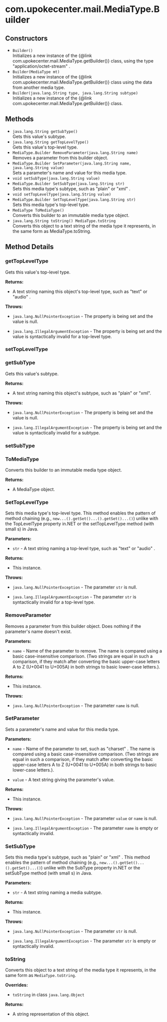 # com.upokecenter.mail.MediaType.Builder

## Constructors

* `Builder()`<br>
 Initializes a new instance of the {@link
 com.upokecenter.mail.MediaType.getBuilder()} class, using the type
  "application/octet-stream" .
* `Builder​(MediaType mt)`<br>
 Initializes a new instance of the {@link
 com.upokecenter.mail.MediaType.getBuilder()} class using the data from
 another media type.
* `Builder​(java.lang.String type,
java.lang.String subtype)`<br>
 Initializes a new instance of the {@link
 com.upokecenter.mail.MediaType.getBuilder()} class.

## Methods

* `java.lang.String getSubType()`<br>
 Gets this value's subtype.
* `java.lang.String getTopLevelType()`<br>
 Gets this value's top-level type.
* `MediaType.Builder RemoveParameter​(java.lang.String name)`<br>
 Removes a parameter from this builder object.
* `MediaType.Builder SetParameter​(java.lang.String name,
java.lang.String value)`<br>
 Sets a parameter's name and value for this media type.
* `void setSubType​(java.lang.String value)`<br>
* `MediaType.Builder SetSubType​(java.lang.String str)`<br>
 Sets this media type's subtype, such as "plain" or "xml" .
* `void setTopLevelType​(java.lang.String value)`<br>
* `MediaType.Builder SetTopLevelType​(java.lang.String str)`<br>
 Sets this media type's top-level type.
* `MediaType ToMediaType()`<br>
 Converts this builder to an immutable media type object.
* `java.lang.String toString() MediaType.toString`<br>
 Converts this object to a text string of the media type it represents, in
 the same form as MediaType.toString.

## Method Details

### <a id='getTopLevelType()'>getTopLevelType</a>

Gets this value's top-level type.

**Returns:**

* A text string naming this object's top-level type, such as "text" or
  "audio" .

**Throws:**

* <code>java.lang.NullPointerException</code> - The property is being set and the value is
 null.

* <code>java.lang.IllegalArgumentException</code> - The property is being set and the value is
 syntactically invalid for a top-level type.

### <a id='setTopLevelType(java.lang.String)'>setTopLevelType</a>

### <a id='getSubType()'>getSubType</a>

Gets this value's subtype.

**Returns:**

* A text string naming this object's subtype, such as "plain" or
  "xml".

**Throws:**

* <code>java.lang.NullPointerException</code> - The property is being set and the value is
 null.

* <code>java.lang.IllegalArgumentException</code> - The property is being set and the value is
 syntactically invalid for a subtype.

### <a id='setSubType(java.lang.String)'>setSubType</a>

### <a id='ToMediaType()'>ToMediaType</a>

Converts this builder to an immutable media type object.

**Returns:**

* A MediaType object.

### <a id='SetTopLevelType(java.lang.String)'>SetTopLevelType</a>

Sets this media type's top-level type. This method enables the pattern of
 method chaining (e.g., <code>new...().getSet()...().getSet()...()</code>) unlike
 with the TopLevelType property in.NET or the setTopLevelType method
 (with small s) in Java.

**Parameters:**

* <code>str</code> - A text string naming a top-level type, such as "text" or "audio"
.

**Returns:**

* This instance.

**Throws:**

* <code>java.lang.NullPointerException</code> - The parameter <code>str</code> is null.

* <code>java.lang.IllegalArgumentException</code> - The parameter <code>str</code> is syntactically invalid
 for a top-level type.

### <a id='RemoveParameter(java.lang.String)'>RemoveParameter</a>

Removes a parameter from this builder object. Does nothing if the
 parameter's name doesn't exist.

**Parameters:**

* <code>name</code> - Name of the parameter to remove. The name is compared using a
 basic case-insensitive comparison. (Two strings are equal in such a
 comparison, if they match after converting the basic upper-case
 letters A to Z (U+0041 to U+005A) in both strings to basic
 lower-case letters.).

**Returns:**

* This instance.

**Throws:**

* <code>java.lang.NullPointerException</code> - The parameter <code>name</code> is null.

### <a id='SetParameter(java.lang.String,java.lang.String)'>SetParameter</a>

Sets a parameter's name and value for this media type.

**Parameters:**

* <code>name</code> - Name of the parameter to set, such as "charset" . The name is
 compared using a basic case-insensitive comparison. (Two strings are
 equal in such a comparison, if they match after converting the basic
 upper-case letters A to Z (U+0041 to U+005A) in both strings to
 basic lower-case letters.).

* <code>value</code> - A text string giving the parameter's value.

**Returns:**

* This instance.

**Throws:**

* <code>java.lang.NullPointerException</code> - The parameter <code>value</code> or <code>name</code> is
 null.

* <code>java.lang.IllegalArgumentException</code> - The parameter <code>name</code> is empty or
 syntactically invalid.

### <a id='SetSubType(java.lang.String)'>SetSubType</a>

Sets this media type's subtype, such as "plain" or "xml" . This method
 enables the pattern of method chaining (e.g.,
 <code>new...().getSet()...().getSet()...()</code>) unlike with the SubType property
 in.NET or the setSubType method (with small s) in Java.

**Parameters:**

* <code>str</code> - A text string naming a media subtype.

**Returns:**

* This instance.

**Throws:**

* <code>java.lang.NullPointerException</code> - The parameter <code>str</code> is null.

* <code>java.lang.IllegalArgumentException</code> - The parameter <code>str</code> is empty or
 syntactically invalid.

### <a id='toString()'>toString</a>

Converts this object to a text string of the media type it represents, in
 the same form as <code>MediaType.toString</code>.

**Overrides:**

* <code>toString</code> in class <code>java.lang.Object</code>

**Returns:**

* A string representation of this object.
